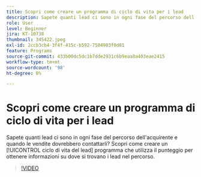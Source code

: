 ```yaml
---
title: Scopri come creare un programma di ciclo di vita per i lead
description: Sapete quanti lead ci sono in ogni fase del percorso dell'acquirente e quando le vendite dovrebbero contattarli? Scopri come creare un [!UICONTROL ciclo di vita del lead] programma che utilizza il punteggio per ottenere informazioni su dove si trovano i lead nel percorso.
role: User
level: Beginner
jira: KT-10738
thumbnail: 345422.jpeg
exl-id: 2ccb3cb4-3f4f-415c-b592-7504903f0d81
feature: Programs
source-git-commit: 433b00dc5dc1b7dde2931c6b9eaa8a403eae2415
workflow-type: tm+mt
source-wordcount: '98'
ht-degree: 0%

---
```


# Scopri come creare un programma di ciclo di vita per i lead

Sapete quanti lead ci sono in ogni fase del percorso dell&#39;acquirente e quando le vendite dovrebbero contattarli? Scopri come creare un [!UICONTROL ciclo di vita del lead] programma che utilizza il punteggio per ottenere informazioni su dove si trovano i lead nel percorso.

>[!VIDEO](https://video.tv.adobe.com/v/345422/?quality=12&learn=on)

